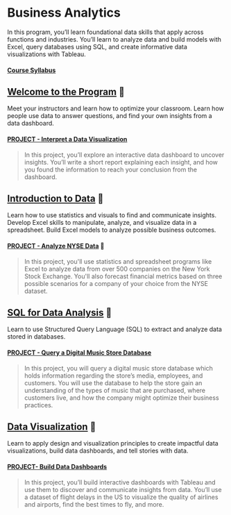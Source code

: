 # Business Analytics

In this program, you’ll learn foundational data skills that apply across functions and industries. You’ll learn to analyze data and build models with Excel, query databases using SQL, and create informative data visualizations with Tableau.



#### [Course Syllabus](/Misc/Syllabus.pdf)



## [Welcome to the Program](https://github.com/m-soro/Business-Analytics/tree/main/Welcome-to-the-Nanodegree-Program) :notebook:
Meet your instructors and learn how to optimize your classroom. Learn how people use data to answer questions, and find your own insights from a data dashboard.

#### [PROJECT - Interpret a Data Visualization](#)
>In this project, you’ll explore an interactive data dashboard to uncover insights. You’ll write a short report explaining each insight, and how you found the information to reach your conclusion from the dashboard.



## [Introduction to Data](https://github.com/m-soro/Business-Analytics/tree/main/Introduction-to-Data) :notebook:
Learn how to use statistics and visuals to find and communicate insights. Develop Excel skills to manipulate, analyze, and visualize data in a spreadsheet. Build Excel models to analyze possible business outcomes.

#### [PROJECT - Analyze NYSE Data](https://github.com/m-soro/Business-Analytics/tree/main/Introduction-to-Data/L9-Project-Analyze-NYSE-Data) :rocket:
>In this project, you'll use statistics and spreadsheet programs like Excel to analyze data from over 500 companies on the New York Stock Exchange. You'll also forecast financial metrics based on three possible scenarios for a company of your choice from the NYSE dataset.



## [SQL for Data Analysis](#) :notebook:
Learn to use Structured Query Language (SQL) to extract and analyze data stored in databases.

#### [PROJECT - Query a Digital Music Store Database](#)
>In this project, you will query a digital music store database which holds information regarding the store’s media, employees, and customers. You will use the database to help the store gain an understanding of the types of music that are purchased, where customers live, and how the company might optimize their business practices.



## [Data Visualization](#) :notebook:
Learn to apply design and visualization principles to create impactful data visualizations, build data dashboards, and tell stories with data.

#### [PROJECT- Build Data Dashboards](#)
>In this project, you’ll build interactive dashboards with Tableau and use them to discover and communicate insights from data. You’ll use a dataset of flight delays in the US to visualize the quality of airlines and airports, find the best times to fly, and more.
